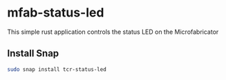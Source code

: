 # mfab-status-led
This simple rust application controls the status LED on the Microfabricator

## Install Snap

```sh
sudo snap install tcr-status-led
```
